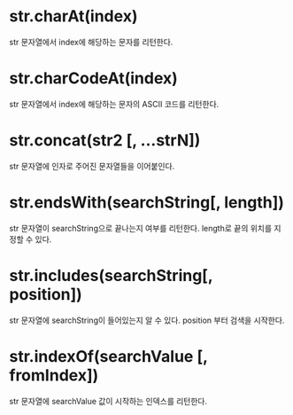 # str.charAt(index)

str 문자열에서 index에 해당하는 문자를 리턴한다.

# str.charCodeAt(index)

str 문자열에서 index에 해당하는 문자의 ASCII 코드를 리턴한다.

# str.concat(str2 [, ...strN])

str 문자열에 인자로 주어진 문자열들을 이어붙인다.

# str.endsWith(searchString[, length])

str 문자열이 searchString으로 끝나는지 여부를 리턴한다. length로 끝의 위치를 지정할 수 있다.

# str.includes(searchString[, position])

str 문자열에 searchString이 들어있는지 알 수 있다. position 부터 검색을 시작한다.

# str.indexOf(searchValue [, fromIndex])

str 문자열에 searchValue 값이 시작하는 인덱스를 리턴한다.